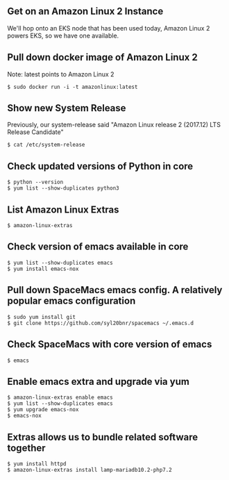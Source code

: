 ## Get on an Amazon Linux 2 Instance

We'll hop onto an EKS node that has been used today, Amazon Linux 2 powers EKS,
so we have one available.

## Pull down docker image of Amazon Linux 2
Note: latest points to Amazon Linux 2
```
$ sudo docker run -i -t amazonlinux:latest
```

## Show new System Release
Previously, our system-release said "Amazon Linux release 2 (2017.12) LTS Release Candidate"
```
$ cat /etc/system-release
```

## Check updated versions of Python in core
```
$ python --version
$ yum list --show-duplicates python3
```

## List Amazon Linux Extras
```
$ amazon-linux-extras
```

## Check version of emacs available in core
```
$ yum list --show-duplicates emacs
$ yum install emacs-nox
```

## Pull down SpaceMacs emacs config. A relatively popular emacs configuration
```
$ sudo yum install git
$ git clone https://github.com/syl20bnr/spacemacs ~/.emacs.d
```

## Check SpaceMacs with core version of emacs
```
$ emacs
```

## Enable emacs extra and upgrade via yum
```
$ amazon-linux-extras enable emacs
$ yum list --show-duplicates emacs
$ yum upgrade emacs-nox
$ emacs-nox
```

## Extras allows us to bundle related software together
```
$ yum install httpd
$ amazon-linux-extras install lamp-mariadb10.2-php7.2
```
